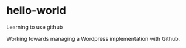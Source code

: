 # hello-world
Learning to use github

Working towards managing a Wordpress implementation with Github. 

